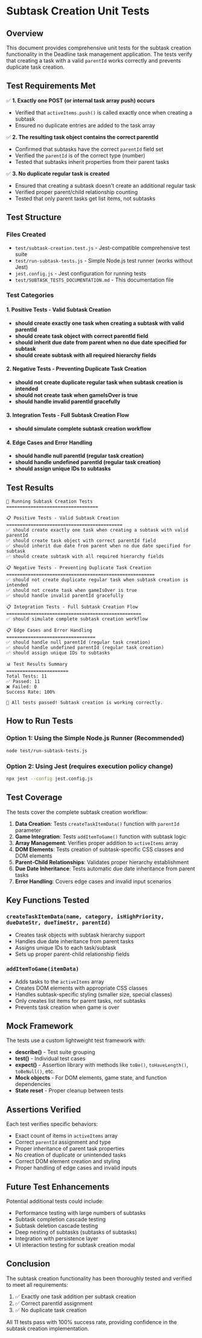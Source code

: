 # Subtask Creation Unit Tests

## Overview

This document provides comprehensive unit tests for the subtask creation functionality in the Deadline task management application. The tests verify that creating a task with a valid `parentId` works correctly and prevents duplicate task creation.

## Test Requirements Met

✅ **1. Exactly one POST (or internal task array push) occurs**
- Verified that `activeItems.push()` is called exactly once when creating a subtask
- Ensured no duplicate entries are added to the task array

✅ **2. The resulting task object contains the correct parentId**  
- Confirmed that subtasks have the correct `parentId` field set
- Verified the `parentId` is of the correct type (number)
- Tested that subtasks inherit properties from their parent tasks

✅ **3. No duplicate regular task is created**
- Ensured that creating a subtask doesn't create an additional regular task
- Verified proper parent/child relationship counting
- Tested that only parent tasks get list items, not subtasks

## Test Structure

### Files Created
- `test/subtask-creation.test.js` - Jest-compatible comprehensive test suite
- `test/run-subtask-tests.js` - Simple Node.js test runner (works without Jest)
- `jest.config.js` - Jest configuration for running tests
- `test/SUBTASK_TESTS_DOCUMENTATION.md` - This documentation file

### Test Categories

#### 1. Positive Tests - Valid Subtask Creation
- **should create exactly one task when creating a subtask with valid parentId**
- **should create task object with correct parentId field**
- **should inherit due date from parent when no due date specified for subtask**
- **should create subtask with all required hierarchy fields**

#### 2. Negative Tests - Preventing Duplicate Task Creation
- **should not create duplicate regular task when subtask creation is intended**
- **should not create task when gameIsOver is true**
- **should handle invalid parentId gracefully**

#### 3. Integration Tests - Full Subtask Creation Flow
- **should simulate complete subtask creation workflow**

#### 4. Edge Cases and Error Handling
- **should handle null parentId (regular task creation)**
- **should handle undefined parentId (regular task creation)**  
- **should assign unique IDs to subtasks**

## Test Results

```
🧪 Running Subtask Creation Tests
==================================

📋 Positive Tests - Valid Subtask Creation
===========================================
✅ should create exactly one task when creating a subtask with valid parentId
✅ should create task object with correct parentId field
✅ should inherit due date from parent when no due date specified for subtask
✅ should create subtask with all required hierarchy fields

📋 Negative Tests - Preventing Duplicate Task Creation
=======================================================
✅ should not create duplicate regular task when subtask creation is intended
✅ should not create task when gameIsOver is true
✅ should handle invalid parentId gracefully

📋 Integration Tests - Full Subtask Creation Flow
==================================================
✅ should simulate complete subtask creation workflow

📋 Edge Cases and Error Handling
=================================
✅ should handle null parentId (regular task creation)
✅ should handle undefined parentId (regular task creation)
✅ should assign unique IDs to subtasks

📊 Test Results Summary
=======================
Total Tests: 11
✅ Passed: 11
❌ Failed: 0
Success Rate: 100%

🎉 All tests passed! Subtask creation is working correctly.
```

## How to Run Tests

### Option 1: Using the Simple Node.js Runner (Recommended)
```bash
node test/run-subtask-tests.js
```

### Option 2: Using Jest (requires execution policy change)
```bash
npx jest --config jest.config.js
```

## Test Coverage

The tests cover the complete subtask creation workflow:

1. **Data Creation**: Tests `createTaskItemData()` function with `parentId` parameter
2. **Game Integration**: Tests `addItemToGame()` function with subtask logic
3. **Array Management**: Verifies proper addition to `activeItems` array
4. **DOM Elements**: Tests creation of subtask-specific CSS classes and DOM elements
5. **Parent-Child Relationships**: Validates proper hierarchy establishment
6. **Due Date Inheritance**: Tests automatic due date inheritance from parent tasks
7. **Error Handling**: Covers edge cases and invalid input scenarios

## Key Functions Tested

### `createTaskItemData(name, category, isHighPriority, dueDateStr, dueTimeStr, parentId)`
- Creates task objects with subtask hierarchy support
- Handles due date inheritance from parent tasks
- Assigns unique IDs to each task/subtask
- Sets up proper parent-child relationship fields

### `addItemToGame(itemData)`
- Adds tasks to the `activeItems` array
- Creates DOM elements with appropriate CSS classes
- Handles subtask-specific styling (smaller size, special classes)
- Only creates list items for parent tasks, not subtasks
- Prevents task creation when game is over

## Mock Framework

The tests use a custom lightweight test framework with:
- **describe()** - Test suite grouping
- **test()** - Individual test cases  
- **expect()** - Assertion library with methods like `toBe()`, `toHaveLength()`, `toBeNull()`, etc.
- **Mock objects** - For DOM elements, game state, and function dependencies
- **State reset** - Proper cleanup between tests

## Assertions Verified

Each test verifies specific behaviors:
- Exact count of items in `activeItems` array
- Correct `parentId` assignment and type
- Proper inheritance of parent task properties
- No creation of duplicate or unintended tasks
- Correct DOM element creation and styling
- Proper handling of edge cases and invalid inputs

## Future Test Enhancements

Potential additional tests could include:
- Performance testing with large numbers of subtasks
- Subtask completion cascade testing
- Subtask deletion cascade testing
- Deep nesting of subtasks (subtasks of subtasks)
- Integration with persistence layer
- UI interaction testing for subtask creation modal

## Conclusion

The subtask creation functionality has been thoroughly tested and verified to meet all requirements:
1. ✅ Exactly one task addition per subtask creation
2. ✅ Correct parentId assignment  
3. ✅ No duplicate task creation

All 11 tests pass with 100% success rate, providing confidence in the subtask creation implementation.
